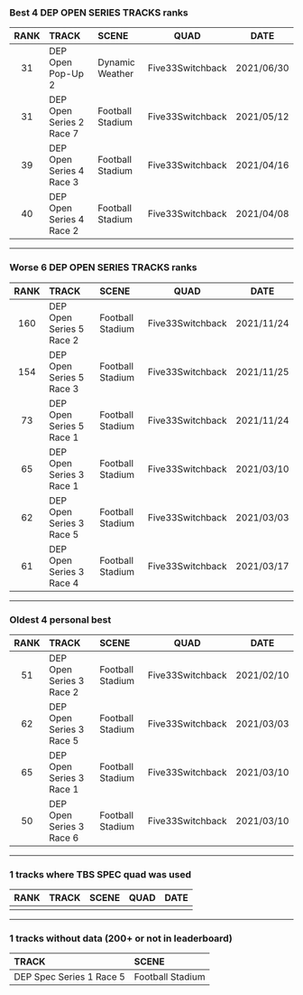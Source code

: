 ### Best 4 DEP OPEN SERIES TRACKS ranks
|RANK|TRACK|SCENE|QUAD|DATE|
|:---:|:---|:---|:---:|:---:|
|31|DEP Open Pop-Up 2|Dynamic Weather|Five33Switchback|2021/06/30|
|31|DEP Open Series 2 Race 7|Football Stadium|Five33Switchback|2021/05/12|
|39|DEP Open Series 4 Race 3|Football Stadium|Five33Switchback|2021/04/16|
|40|DEP Open Series 4 Race 2|Football Stadium|Five33Switchback|2021/04/08|
---
### Worse 6 DEP OPEN SERIES TRACKS ranks
|RANK|TRACK|SCENE|QUAD|DATE|
|:---:|:---|:---|:---:|:---:|
|160|DEP Open Series 5 Race 2|Football Stadium|Five33Switchback|2021/11/24|
|154|DEP Open Series 5 Race 3|Football Stadium|Five33Switchback|2021/11/25|
|73|DEP Open Series 5 Race 1|Football Stadium|Five33Switchback|2021/11/24|
|65|DEP Open Series 3 Race 1|Football Stadium|Five33Switchback|2021/03/10|
|62|DEP Open Series 3 Race 5|Football Stadium|Five33Switchback|2021/03/03|
|61|DEP Open Series 3 Race 4|Football Stadium|Five33Switchback|2021/03/17|
---
### Oldest 4 personal best
|RANK|TRACK|SCENE|QUAD|DATE|
|:---:|:---|:---|:---:|:---:|
|51|DEP Open Series 3 Race 2|Football Stadium|Five33Switchback|2021/02/10|
|62|DEP Open Series 3 Race 5|Football Stadium|Five33Switchback|2021/03/03|
|65|DEP Open Series 3 Race 1|Football Stadium|Five33Switchback|2021/03/10|
|50|DEP Open Series 3 Race 6|Football Stadium|Five33Switchback|2021/03/10|
---
### 1 tracks where TBS SPEC quad was used
|RANK|TRACK|SCENE|QUAD|DATE|
|:---:|:---|:---|:---:|:---:|
||||||
---
### 1 tracks without data (200+ or not in leaderboard)
|TRACK|SCENE|
|:---|:---|
|DEP Spec Series 1 Race 5|Football Stadium|
